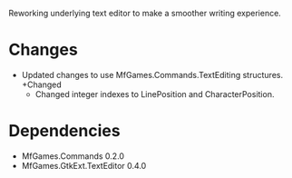 Reworking underlying text editor to make a smoother writing experience.

# Changes

- Updated changes to use MfGames.Commands.TextEditing structures. +Changed
	- Changed integer indexes to LinePosition and CharacterPosition.

# Dependencies

- MfGames.Commands 0.2.0
- MfGames.GtkExt.TextEditor 0.4.0